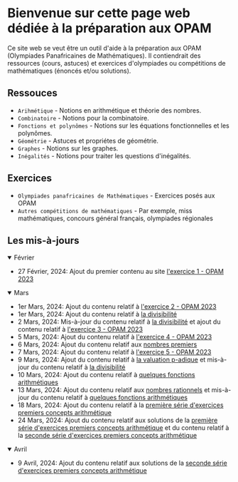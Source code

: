 # Bienvenue sur cette page web dédiée à la préparation aux OPAM

Ce site web se veut être un outil d'aide à la préparation aux OPAM (Olympiades Panafricaines de Mathématiques).
Il contiendrait des ressources (cours, astuces) et exercices d'olympiades ou compétitions de mathématiques (énoncés et/ou solutions).

## Ressouces

* `Arihmétique` - Notions en arithmétique et théorie des nombres.
* `Combinatoire` - Notions pour la combinatoire.
* `Fonctions et polynômes` - Notions sur les équations fonctionnelles et les polynômes.
* `Géométrie` - Astuces et propriétes de géométrie.
* `Graphes` - Notions sur les graphes.
* `Inégalités` - Notions pour traiter les questions d'inégalités.

## Exercices

* `Olympiades panafricaines de Mathématiques` - Exercices posés aux OPAM
* `Autres compétitions de mathématiques` - Par exemple, miss mathématiques, concours général français, olympiades régionales

## Les mis-à-jours

<details open>
<summary>Février</summary>
    <ul>
        <li>27 Février, 2024: Ajout du premier contenu au site <a href="https://patrice-n.github.io/opam/opam/opam-2023/exercise-1">l'exercice 1 - OPAM 2023</a></li>
    </ul>
</details>
<details open>
<summary>Mars</summary>
    <ul>
        <li>1er Mars, 2024: Ajout du contenu relatif à <a href="https://patrice-n.github.io/opam/opam/opam-2023/exercise-2">l'exercice 2 - OPAM 2023</a></li>
        <li>1er Mars, 2024: Ajout du contenu relatif à <a href="https://patrice-n.github.io/opam/course/nt/first-concepts/divisibility">la divisibilité</a></li>
        <li>2 Mars, 2024: Mis-à-jour du contenu relatif à <a href="https://patrice-n.github.io/opam/course/nt/first-concepts/divisibility">la divisibilité</a> et ajout du contenu relatif à <a href="https://patrice-n.github.io/opam/opam/opam-2023/exercise-3">l'exercice 3 - OPAM 2023</a></li>
        <li>5 Mars, 2024: Ajout du contenu relatif à <a href="https://patrice-n.github.io/opam/opam/opam-2023/exercise-4">l'exercice 4 - OPAM 2023</a></li>
        <li>6 Mars, 2024: Ajout du contenu relatif aux <a href="https://patrice-n.github.io/opam/course/nt/first-concepts/prime-numbers">nombres premiers</a></li>
        <li>7 Mars, 2024: Ajout du contenu relatif à <a href="https://patrice-n.github.io/opam/opam/opam-2023/exercise-5">l'exercice 5 - OPAM 2023</a></li>
        <li>9 Mars, 2024: Ajout du contenu relatif à <a href="https://patrice-n.github.io/opam/course/nt/first-concepts/p-adic-valuation">la valuation p-adique</a> et mis-à-jour du contenu relatif à <a href="https://patrice-n.github.io/opam/course/nt/first-concepts/divisibility">la divisibilité</a></li>
        <li>10 Mars, 2024: Ajout du contenu relatif à <a href="https://patrice-n.github.io/opam/course/nt/first-concepts/some-arithm-functions">quelques fonctions arithmétiques</a></li>
        <li>13 Mars, 2024: Ajout du contenu relatif aux <a href="https://patrice-n.github.io/opam/course/nt/first-concepts/rationnals-numbers">nombres rationnels</a> et mis-à-jour du contenu relatif à <a href="https://patrice-n.github.io/opam/course/nt/first-concepts/some-arithm-functions">quelques fonctions arithmétiques</a></li>
        <li>18 Mars, 2024: Ajout du contenu relatif à la <a href="https://patrice-n.github.io/opam/course/nt/first-concepts/exercises/exercises-first-sequence">première série d'exercices premiers concepts arithmétique</a></li>
        <li>24 Mars, 2024: Ajout du contenu relatif aux solutions de la <a href="https://patrice-n.github.io/opam/course/nt/first-concepts/exercises/exercises-first-sequence">première série d'exercices premiers concepts arithmétique</a> et du contenu relatif à la <a href="https://patrice-n.github.io/opam/course/nt/first-concepts/exercises/exercises-second-sequence">seconde série d'exercices premiers concepts arithmétique</a></li>
    <ul>
</details>


<details open>
<summary>Avril</summary>
    <ul>
        <li>9 Avril, 2024: Ajout du contenu relatif aux solutions de la <a href="https://patrice-n.github.io/opam/course/nt/first-concepts/exercises/exercises-second-sequence">seconde série d'exercices premiers concepts arithmétique</a></li>
    </ul>
</details>

